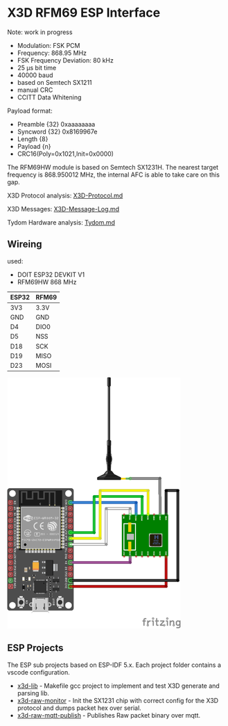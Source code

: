 # X3D RFM69 ESP Interface

Note: work in progress
- Modulation: FSK PCM
- Frequency: 868.95 MHz
- FSK Frequency Deviation: 80 kHz
- 25 µs bit time
- 40000 baud
- based on Semtech SX1211
- manual CRC
- CCITT Data Whitening

Payload format:
- Preamble          {32} 0xaaaaaaaa
- Syncword          {32} 0x8169967e
- Length            {8}
- Payload           {n}
- CRC16(Poly=0x1021,Init=0x0000)

The RFM69HW module is based on Semtech SX1231H. The nearest target frequency is 868.950012 MHz, the internal AFC is able to take care on this gap.

X3D Protocol analysis: [X3D-Protocol.md](X3D-Protocol.md)

X3D Messages: [X3D-Message-Log.md](X3D-Message-Log.md)

Tydom Hardware analysis: [Tydom.md](Tydom.md)

## Wireing

used:
- DOIT ESP32 DEVKIT V1
- RFM69HW 868 MHz

| ESP32 | RFM69 |
|-------|-------|
| 3V3   | 3.3V  |
| GND   | GND   |
| D4    | DIO0  |
| D5    | NSS   |
| D18   | SCK   |
| D19   | MISO  |
| D23   | MOSI  |

[<img src="x3d-rfm-esp32.png" width="400"/>](x3d-rfm-esp32.png)

## ESP Projects

The ESP sub projects based on ESP-IDF 5.x. Each project folder contains a vscode configuration.

* [x3d-lib](x3d-lib) - Makefile gcc project to implement and test X3D generate and parsing lib.
* [x3d-raw-monitor](x3d-raw-monitor) - Init the SX1231 chip with correct config for the X3D protocol and dumps packet hex over serial.
* [x3d-raw-mqtt-publish](x3d-raw-mqtt-publish) - Publishes Raw packet binary over mqtt.
